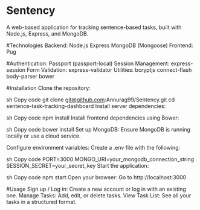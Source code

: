 # Sentency

A web-based application for tracking sentence-based tasks, built with Node.js, Express, and MongoDB.

#Technologies
Backend:
Node.js
Express
MongoDB (Mongoose)
Frontend:
Pug

#Authentication:
Passport (passport-local)
Session Management:
express-session
Form Validation:
express-validator
Utilities:
bcryptjs
connect-flash
body-parser
bower

#Installation
Clone the repository:

sh
Copy code
git clone git@github.com:Annurag99/Sentency.git
cd sentence-task-tracking-dashboard
Install server dependencies:

sh
Copy code
npm install
Install frontend dependencies using Bower:

sh
Copy code
bower install
Set up MongoDB: Ensure MongoDB is running locally or use a cloud service.

Configure environment variables: Create a .env file with the following:

sh
Copy code
PORT=3000
MONGO_URI=your_mongodb_connection_string
SESSION_SECRET=your_secret_key
Start the application:

sh
Copy code
npm start
Open your browser: Go to http://localhost:3000

#Usage
Sign up / Log in: Create a new account or log in with an existing one.
Manage Tasks: Add, edit, or delete tasks.
View Task List: See all your tasks in a structured format.
